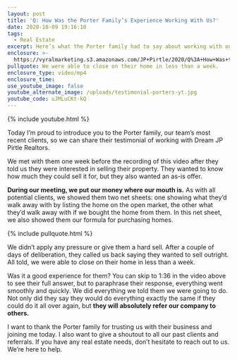 ```yaml
---
layout: post
title: 'Q: How Was the Porter Family’s Experience Working With Us?'
date: 2020-10-09 19:16:10
tags:
  - Real Estate
excerpt: Here’s what the Porter family had to say about working with our team.
enclosure: >-
  https://vyralmarketing.s3.amazonaws.com/JP+Pirtle/2020/Q%3A+How+Was+the+Porter+Family%E2%80%99s+Experience+Working+With+Us%3F.mp4
pullquote: We were able to close on their home in less than a week.
enclosure_type: video/mp4
enclosure_time:
use_youtube_image: false
youtube_alternate_image: /uploads/testimonial-porters-yt.jpg
youtube_code: uJMLuCKt-kQ
---
```


{% include youtube.html %}

Today I’m proud to introduce you to the Porter family, our team’s most recent clients, so we can share their testimonial of working with Dream JP Pirtle Realtors.&nbsp;&nbsp;

We met with them one week before the recording of this video after they told us they were interested in selling their property. They wanted to know how much they could sell it for, but they also wanted an as-is offer.

**During our meeting, we put our money where our mouth is.** As with all potential clients, we showed them two net sheets: one showing what they’d walk away with by listing the home on the open market, the other what they’d walk away with if we bought the home from them. In this net sheet, we also showed them our formula for purchasing homes.&nbsp;

{% include pullquote.html %}

We didn’t apply any pressure or give them a hard sell. After a couple of days of deliberation, they called us back saying they wanted to sell outright. All told, we were able to close on their home in less than a week.&nbsp;

Was it a good experience for them? You can skip to 1:36 in the video above to see their full answer, but to paraphrase their response, everything went smoothly and quickly. We did everything we told them we were going to do. Not only did they say they would do everything exactly the same if they could do it all over again, but **they will absolutely refer our company to others.&nbsp;**

I want to thank the Porter family for trusting us with their business and joining me today. I also want to give a shoutout to all our past clients and referrals. If you have any real estate needs, don’t hesitate to reach out to us. We’re here to help.